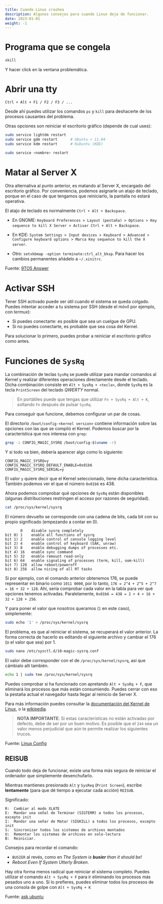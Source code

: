 ```yaml
---
title: Cuando Linux crashea
description: Algunos consejos para cuando Linux deja de funcionar.
date: 2023-01-01
weight: -1
---
```



# Programa que se congela

```bash
xkill
```

Y hacer click en la ventana problemática.


# Abrir una tty

    Ctrl + Alt + F1 / F2 / F3 / ...

Desde ahí puedes utilizar los comandos `ps` y `kill` para deshacerte de los
procesos causantes del problema.

<!-- TODO: Añadir uso de ps y kill (@/linux/commands.md): kill signals SIGTERM 15, SIGKILL 9 -->

Otras opciones son reiniciar el escritorio gráfico (depende de cual uses):

```bash
sudo service lightdm restart
sudo service gdm restart      # Ubuntu < 11.04
sudo service kdm restart      # Kubuntu (KDE)

sudo service <nombre> restart
```


# Matar al Server X

Otra alternativa al punto anterior, es matando al Server X, encargado del
escritorio gráfico. Por conveniencia, podemos asignarle un atajo de teclado,
porque en el caso de que tengamos que reiniciarlo, la pantalla no estará
operativa.

El atajo de teclado es normalmente `Ctrl + Alt + Backspace`.

- En GNOME: `Keyboard Preferences > Layout (pestaña) > Options > Key sequence to
  kill X Server > Activar Ctrl + Alt + Backspace`.

- En KDE: `System Settings > Input devices > Keyboard > Advanced > Configure
  keyboard options > Marca Key sequence to kill the X server`.

- Otro: `setxkbmap -option terminate:ctrl_alt_bksp`. Para hacer los cambios
  permanentes añádelo a `~/.xinitrc`.

Fuente: [9TO5 Answer](https://9to5answer.com/how-to-set-keyboard-combination-to-kill-the-x-server)


# Activar SSH

Tener SSH activado puede ser útil cuando el sistema se queda colgado. Puedes
intentar acceder a tu sistema por SSH (desde el móvil por ejemplo, con
_termux_):

- Si puedes conectarte: es posible que sea un cuelgue de GPU.
- Si no puedes conectarte, es probable que sea cosa del Kernel.

Para solucionar lo primero, puedes probar a reiniciar el escritorio gráfico
como antes.


# Funciones de `SysRq`

La combinación de teclas `SysRq` se puede utilizar para mandar comandos al
Kernel y realizar diferentes operaciones directamente desde el teclado.
Dicha combinación consiste en `Alt + SysRq + <tecla>`, donde `SysRq` es la
tecla `PrintScreen` del teclado _QWERTY_ normal.

> En portátiles puede que tengas que utilizar `Fn + SysRq + Alt + K`, soltando
> `Fn` después de pulsar `SysRq`.

Para conseguir que funcione, debemos configurar un par de cosas.

El directorio `/boot/config-<kernel version>` contiene información sobre las
opciones con las que se compiló el Kernel. Podemos buscar por la característica
que nos interesa con `grep`:

```bash
grep -i CONFIG_MAGIC_SYSRQ /boot/config-$(uname -r)
```

Y si todo va bien, debería aparecer algo como lo siguiente:

```
CONFIG_MAGIC_SYSRQ=y
CONFIG_MAGIC_SYSRQ_DEFAULT_ENABLE=0x01b6
CONFIG_MAGIC_SYSRQ_SERIAL=y
```

El valor `y` quiere decir que el Kernel seleccionado, tiene dicha
característica. También podemos ver el que el número `0x01b6` es 438.

Ahora podemos comprobar qué opciones de `SysRq` están disponibles (algunas
distribuciones restringen el acceso por razones de seguridad).

```bash
cat /proc/sys/kernel/sysrq
```

El número devuelto se corresponde con una cadena de bits, cada bit con su
propio significado (empezando a contar en 0).

           0    disable sysrq completely
    bit 0) 1    enable all functions of sysrq
    bit 1) 2    enable control of console logging level
    bit 2) 4    enable control of keyboard (SAK, unraw)
    bit 3) 8    enable debugging dumps of processes etc.
    bit 4) 16   enable sync command
    bit 5) 32   enable remount read-only
    bit 6) 64   enable signaling of processes (term, kill, oom-kill)
    bit 7) 128  allow reboot/poweroff
    bit 8) 256  allow nicing of all RT tasks

Si por ejemplo, con el comando anterior obtenemos 176, se puede representar
en binario como `1011 0000`, por lo tanto, `176 = 2^4 + 2^5 + 2^7 = 16 + 32 +
128`. Ahí, sería comprobar cada valor en la tabla para ver qué opciones tenemos
activadas. Paralelamente, `0x01b6 = 438 = 2 + 4 + 16 + 32 + 128 + 256`.

Y para poner el valor que nosotros queramos (`1` en este caso), simplemente:

```bash
sudo echo '1' > /proc/sys/kernel/sysrq
```

El problema, es que al reiniciar el sistema, se recuperará el valor anterior.
La forma correcta de hacerlo es editando el siguiente archivo y cambiar el 176
(o el valor que sea) por 1.

```bash
sudo nano /etc/sysctl.d/10-magic-sysrq.conf
```

El valor debe corresponder con el de `/proc/sys/kernel/sysrq`, así que cámbialo
allí también.

```bash
echo 1 | sudo tee /proc/sys/kernel/sysrq
```

Puedes comprobar si ha funcionado con apretando `Alt + SysRq + F`, que
eliminará los procesos que más están consumiendo. Puedes cerrar con eso la
pestaña actual el navegador hasta llegar al reinicio de Server X.

Para más información puedes consultar la [documentación del Kernel de
Linux][1], o la [wikipedia][2].

> **NOTA IMPORTANTE**: Si estas características no están activadas por defecto,
> debe de ser por un buen motivo. Es posible que el `244` sea un valor menos
> perjudicial que aún te permite realizar los siguientes trucos.

Fuente: [Linux Config][3]

[1]: https://www.kernel.org/doc/html/latest/admin-guide/sysrq.html
[2]: https://en.wikipedia.org/wiki/Magic_SysRq_key
[3]: https://linuxconfig.org/how-to-enable-all-sysrq-functions-on-linux


## REISUB

Cuando todo deja de funcionar, existe una forma más segura de reiniciar el
ordenador que simplemente desenchufarlo.

Mientras mantienes presionado `Alt` y `SysReq` (`Print Screen`), escribe
**lentamente** (para que dé tiempo a ejecutar cada acción) `REISUB`.

Significado:

    R:  Cambiar al modo XLATE
    E:  Mandar una señal de Terminar (SIGTERM) a todos los procesos, excepto init
    I:  Mandar una señar de Matar (SIGKILL) a todos los procesos, excepto init
    S:  Sincronizar todos los sistemas de archivos montados
    U:  Remontar los sistemas de archivos en solo-lectura
    B:  Reiniciar.

Consejos para recordar el comando:

- `BUSIER` al revés, como en _The System is **busier** than it should be!_
- _Reboot Even If System Utterly Broken_.

Hay otra forma menos radical que reiniciar el sistema completo. Puedes utilizar
el comando `Alt + SysRq + F` para ir eliminando los procesos más pesados uno a
uno. Si lo prefieres, puedes eliminar todos los procesos de una consola de
golpe con `Alt + SysRq + K`

Fuente: [ask ubuntu](https://askubuntu.com/questions/4408/what-should-i-do-when-ubuntu-freezes)

